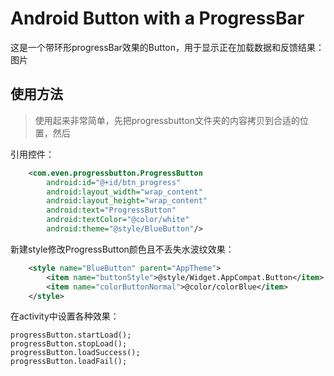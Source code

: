 # Android Button with a ProgressBar

这是一个带环形progressBar效果的Button，用于显示正在加载数据和反馈结果：
图片

## 使用方法
> 使用起来非常简单，先把progressbutton文件夹的内容拷贝到合适的位置，然后   

引用控件：
```xml
    <com.even.progressbutton.ProgressButton
        android:id="@+id/btn_progress"
        android:layout_width="wrap_content"
        android:layout_height="wrap_content"
        android:text="ProgressButton"
        android:textColor="@color/white"
        android:theme="@style/BlueButton"/>
```
新建style修改ProgressButton颜色且不丢失水波纹效果：
```xml
    <style name="BlueButton" parent="AppTheme">
        <item name="buttonStyle">@style/Widget.AppCompat.Button</item>
        <item name="colorButtonNormal">@color/colorBlue</item>
    </style>
```
在activity中设置各种效果：
```
progressButton.startLoad();
progressButton.stopLoad();
progressButton.loadSuccess();
progressButton.loadFail();
```

